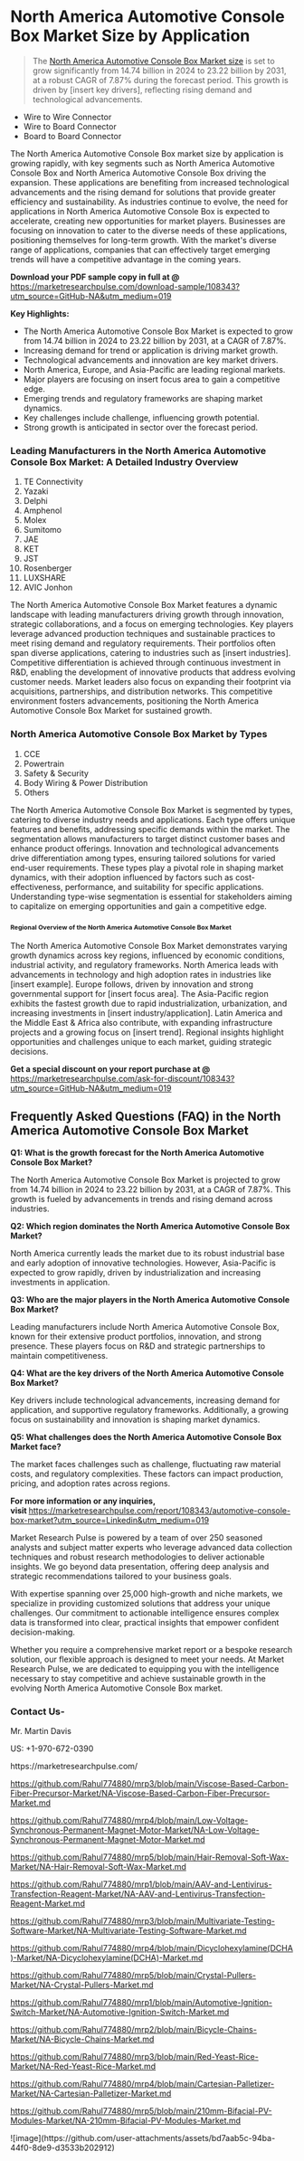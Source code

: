 <h1>North America Automotive Console Box Market&nbsp;Size by Application</h1><blockquote><p>The <a href="https://marketresearchpulse.com/download-sample/108343?utm_source=GitHub-NA&amp;utm_medium=019">North America Automotive Console Box Market size</a> is set to grow significantly from 14.74 billion in 2024 to 23.22 billion by 2031, at a robust CAGR of 7.87% during the forecast period. This growth is driven by [insert key drivers], reflecting rising demand and technological advancements.</p></blockquote><ul><li>Wire to Wire Connector <li> Wire to Board Connector <li> Board to Board Connector</li></ul><p>The North America Automotive Console Box market size by application is growing rapidly, with key segments such as North America Automotive Console Box and North America Automotive Console Box driving the expansion. These applications are benefiting from increased technological advancements and the rising demand for solutions that provide greater efficiency and sustainability. As industries continue to evolve, the need for applications in North America Automotive Console Box is expected to accelerate, creating new opportunities for market players. Businesses are focusing on innovation to cater to the diverse needs of these applications, positioning themselves for long-term growth. With the market's diverse range of applications, companies that can effectively target emerging trends will have a competitive advantage in the coming years.</p><p><strong>Download your PDF sample copy in full at @ </strong><a href="https://marketresearchpulse.com/download-sample/108343?utm_source=GitHub-NA&amp;utm_medium=019">https://marketresearchpulse.com/download-sample/108343?utm_source=GitHub-NA&amp;utm_medium=019</a></p><p><strong>Key Highlights: </strong></p><ul><li>The North America Automotive Console Box Market is expected to grow from 14.74 billion in 2024 to 23.22 billion by 2031, at a CAGR of 7.87%.</li><li>Increasing demand for trend or application is driving market growth.</li><li>Technological advancements and innovation are key market drivers.</li><li>North America, Europe, and Asia-Pacific are leading regional markets.</li><li>Major players are focusing on insert focus area to gain a competitive edge.</li><li>Emerging trends and regulatory frameworks are shaping market dynamics.</li><li>Key challenges include challenge, influencing growth potential.</li><li>Strong growth is anticipated in sector over the forecast period.</li></ul><h3>Leading Manufacturers in the North America Automotive Console Box Market: A Detailed Industry Overview</h3><ol><li>TE Connectivity</li><li>Yazaki</li><li>Delphi</li><li>Amphenol</li><li>Molex</li><li>Sumitomo</li><li>JAE</li><li>KET</li><li>JST</li><li>Rosenberger</li><li>LUXSHARE</li><li>AVIC Jonhon</li></ol><div class="flex max-w-full flex-col flex-grow"><div class="min-h-8 text-message flex w-full flex-col items-end gap-2 whitespace-normal break-words [.text-message+&amp;]:mt-5" dir="auto" data-message-author-role="assistant" data-message-id="fd8432e4-4910-450d-b182-61b7bfb0a01f" data-message-model-slug="gpt-4o"><div class="flex w-full flex-col gap-1 empty:hidden first:pt-[3px]"><div class="markdown prose w-full break-words dark:prose-invert light"><p>The North America Automotive Console Box Market features a dynamic landscape with leading manufacturers driving growth through innovation, strategic collaborations, and a focus on emerging technologies. Key players leverage advanced production techniques and sustainable practices to meet rising demand and regulatory requirements. Their portfolios often span diverse applications, catering to industries such as [insert industries]. Competitive differentiation is achieved through continuous investment in R&amp;D, enabling the development of innovative products that address evolving customer needs. Market leaders also focus on expanding their footprint via acquisitions, partnerships, and distribution networks. This competitive environment fosters advancements, positioning the North America Automotive Console Box Market for sustained growth.</p></div></div></div></div><h3>North America Automotive Console Box Market by Types</h3><ol><li>CCE <li> Powertrain <li> Safety & Security <li> Body Wiring & Power Distribution <li> Others</li></ol><div class="flex max-w-full flex-col flex-grow"><div class="min-h-8 text-message flex w-full flex-col items-end gap-2 whitespace-normal break-words [.text-message+&amp;]:mt-5" dir="auto" data-message-author-role="assistant" data-message-id="084470be-0bb7-4664-bddf-5156b4f41249" data-message-model-slug="gpt-4o-mini"><div class="flex w-full flex-col gap-1 empty:hidden first:pt-[3px]"><div class="markdown prose w-full break-words dark:prose-invert light"><p>The North America Automotive Console Box Market is segmented by types, catering to diverse industry needs and applications. Each type offers unique features and benefits, addressing specific demands within the market. The segmentation allows manufacturers to target distinct customer bases and enhance product offerings. Innovation and technological advancements drive differentiation among types, ensuring tailored solutions for varied end-user requirements. These types play a pivotal role in shaping market dynamics, with their adoption influenced by factors such as cost-effectiveness, performance, and suitability for specific applications. Understanding type-wise segmentation is essential for stakeholders aiming to capitalize on emerging opportunities and gain a competitive edge.</p></div></div></div></div><h3><span style="font-size: 11px;">Regional Overview of the North America Automotive Console Box Market</span></h3><div class="flex max-w-full flex-col flex-grow"><div class="min-h-8 text-message flex w-full flex-col items-end gap-2 whitespace-normal break-words [.text-message+&amp;]:mt-5" dir="auto" data-message-author-role="assistant" data-message-id="e9038762-ce64-4e30-91c9-9bd413514231" data-message-model-slug="gpt-4o-mini"><div class="flex w-full flex-col gap-1 empty:hidden first:pt-[3px]"><div class="markdown prose w-full break-words dark:prose-invert light"><p>The North America Automotive Console Box Market demonstrates varying growth dynamics across key regions, influenced by economic conditions, industrial activity, and regulatory frameworks. North America leads with advancements in technology and high adoption rates in industries like [insert example]. Europe follows, driven by innovation and strong governmental support for [insert focus area]. The Asia-Pacific region exhibits the fastest growth due to rapid industrialization, urbanization, and increasing investments in [insert industry/application]. Latin America and the Middle East &amp; Africa also contribute, with expanding infrastructure projects and a growing focus on [insert trend]. Regional insights highlight opportunities and challenges unique to each market, guiding strategic decisions.</p></div></div></div></div><p><strong>Get a special discount on your report purchase at @ </strong><a href="https://marketresearchpulse.com/ask-for-discount/108343?utm_source=GitHub-NA&amp;utm_medium=019">https://marketresearchpulse.com/ask-for-discount/108343?utm_source=GitHub-NA&amp;utm_medium=019</a></p><h2>Frequently Asked Questions (FAQ) in the North America Automotive Console Box Market</h2><p><strong>Q1: What is the growth forecast for the North America Automotive Console Box Market?</strong></p><p>The North America Automotive Console Box Market is projected to grow from 14.74 billion in 2024 to 23.22 billion by 2031, at a CAGR of 7.87%. This growth is fueled by advancements in trends and rising demand across industries.</p><p><strong>Q2: Which region dominates the North America Automotive Console Box Market?</strong></p><p>North America currently leads the market due to its robust industrial base and early adoption of innovative technologies. However, Asia-Pacific is expected to grow rapidly, driven by industrialization and increasing investments in application.</p><p><strong>Q3: Who are the major players in the North America Automotive Console Box Market?</strong></p><p>Leading manufacturers include North America Automotive Console Box, known for their extensive product portfolios, innovation, and strong presence. These players focus on R&amp;D and strategic partnerships to maintain competitiveness.</p><p><strong>Q4: What are the key drivers of the North America Automotive Console Box Market?</strong></p><p>Key drivers include technological advancements, increasing demand for application, and supportive regulatory frameworks. Additionally, a growing focus on sustainability and innovation is shaping market dynamics.</p><p><strong>Q5: What challenges does the North America Automotive Console Box Market face?</strong></p><p>The market faces challenges such as challenge, fluctuating raw material costs, and regulatory complexities. These factors can impact production, pricing, and adoption rates across regions.</p><p><strong>For more information or any inquiries, visit&nbsp;</strong><a href="https://marketresearchpulse.com/report/108343/automotive-console-box-market?utm_source=Linkedin&utm_medium=019">https://marketresearchpulse.com/report/108343/automotive-console-box-market?utm_source=Linkedin&utm_medium=019</a></p><p>Market Research Pulse is powered by a team of over 250 seasoned analysts and subject matter experts who leverage advanced data collection techniques and robust research methodologies to deliver actionable insights. We go beyond data presentation, offering deep analysis and strategic recommendations tailored to your business goals.</p><p>With expertise spanning over 25,000 high-growth and niche markets, we specialize in providing customized solutions that address your unique challenges. Our commitment to actionable intelligence ensures complex data is transformed into clear, practical insights that empower confident decision-making.</p><p>Whether you require a comprehensive market report or a bespoke research solution, our flexible approach is designed to meet your needs. At Market Research Pulse, we are dedicated to equipping you with the intelligence necessary to stay competitive and achieve sustainable growth in the evolving North America Automotive Console Box market.</p><h3><strong>Contact Us-</strong></h3><p>Mr. Martin Davis</p><p>US: +1-970-672-0390</p><p>https://marketresearchpulse.com/</p><p><a href="https://github.com/Rahul774880/mrp3/blob/main/Viscose-Based-Carbon-Fiber-Precursor-Market/NA-Viscose-Based-Carbon-Fiber-Precursor-Market.md">https://github.com/Rahul774880/mrp3/blob/main/Viscose-Based-Carbon-Fiber-Precursor-Market/NA-Viscose-Based-Carbon-Fiber-Precursor-Market.md</a></p><p><a href="https://github.com/Rahul774880/mrp4/blob/main/Low-Voltage-Synchronous-Permanent-Magnet-Motor-Market/NA-Low-Voltage-Synchronous-Permanent-Magnet-Motor-Market.md">https://github.com/Rahul774880/mrp4/blob/main/Low-Voltage-Synchronous-Permanent-Magnet-Motor-Market/NA-Low-Voltage-Synchronous-Permanent-Magnet-Motor-Market.md</a></p><p><a href="https://github.com/Rahul774880/mrp5/blob/main/Hair-Removal-Soft-Wax-Market/NA-Hair-Removal-Soft-Wax-Market.md">https://github.com/Rahul774880/mrp5/blob/main/Hair-Removal-Soft-Wax-Market/NA-Hair-Removal-Soft-Wax-Market.md</a></p><p><a href="https://github.com/Rahul774880/mrp1/blob/main/AAV-and-Lentivirus-Transfection-Reagent-Market/NA-AAV-and-Lentivirus-Transfection-Reagent-Market.md">https://github.com/Rahul774880/mrp1/blob/main/AAV-and-Lentivirus-Transfection-Reagent-Market/NA-AAV-and-Lentivirus-Transfection-Reagent-Market.md</a></p><p><a href="https://github.com/Rahul774880/mrp3/blob/main/Multivariate-Testing-Software-Market/NA-Multivariate-Testing-Software-Market.md">https://github.com/Rahul774880/mrp3/blob/main/Multivariate-Testing-Software-Market/NA-Multivariate-Testing-Software-Market.md</a></p><p><a href="https://github.com/Rahul774880/mrp4/blob/main/Dicyclohexylamine(DCHA)-Market/NA-Dicyclohexylamine(DCHA)-Market.md">https://github.com/Rahul774880/mrp4/blob/main/Dicyclohexylamine(DCHA)-Market/NA-Dicyclohexylamine(DCHA)-Market.md</a></p><p><a href="https://github.com/Rahul774880/mrp5/blob/main/Crystal-Pullers-Market/NA-Crystal-Pullers-Market.md">https://github.com/Rahul774880/mrp5/blob/main/Crystal-Pullers-Market/NA-Crystal-Pullers-Market.md</a></p><p><a href="https://github.com/Rahul774880/mrp1/blob/main/Automotive-Ignition-Switch-Market/NA-Automotive-Ignition-Switch-Market.md">https://github.com/Rahul774880/mrp1/blob/main/Automotive-Ignition-Switch-Market/NA-Automotive-Ignition-Switch-Market.md</a></p><p><a href="https://github.com/Rahul774880/mrp2/blob/main/Bicycle-Chains-Market/NA-Bicycle-Chains-Market.md">https://github.com/Rahul774880/mrp2/blob/main/Bicycle-Chains-Market/NA-Bicycle-Chains-Market.md</a></p><p><a href="https://github.com/Rahul774880/mrp3/blob/main/Red-Yeast-Rice-Market/NA-Red-Yeast-Rice-Market.md">https://github.com/Rahul774880/mrp3/blob/main/Red-Yeast-Rice-Market/NA-Red-Yeast-Rice-Market.md</a></p><p><a href="https://github.com/Rahul774880/mrp4/blob/main/Cartesian-Palletizer-Market/NA-Cartesian-Palletizer-Market.md">https://github.com/Rahul774880/mrp4/blob/main/Cartesian-Palletizer-Market/NA-Cartesian-Palletizer-Market.md</a></p><p><a href="https://github.com/Rahul774880/mrp5/blob/main/210mm-Bifacial-PV-Modules-Market/NA-210mm-Bifacial-PV-Modules-Market.md">https://github.com/Rahul774880/mrp5/blob/main/210mm-Bifacial-PV-Modules-Market/NA-210mm-Bifacial-PV-Modules-Market.md</a></p>
![image](https://github.com/user-attachments/assets/bd7aab5c-94ba-44f0-8de9-d3533b202912)
